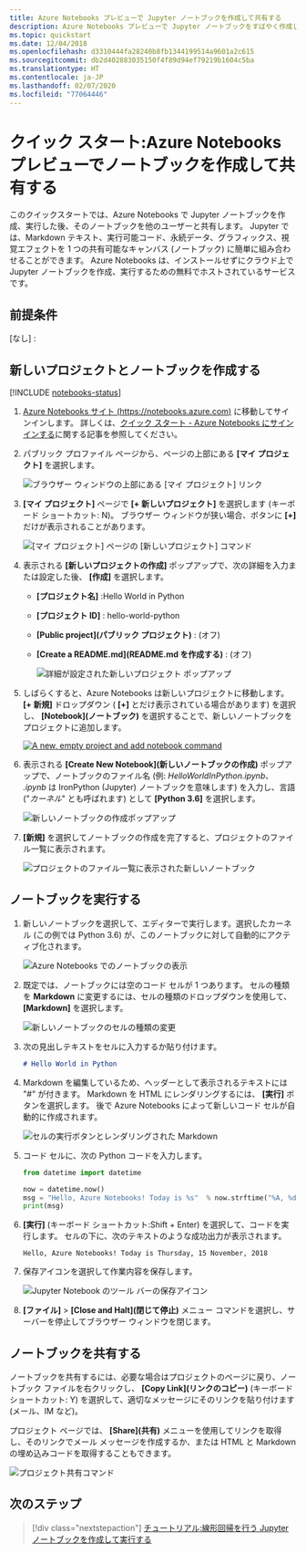 ```yaml
---
title: Azure Notebooks プレビューで Jupyter ノートブックを作成して共有する
description: Azure Notebooks プレビューで Jupyter ノートブックをすばやく作成して実行した後、そのノートブックを他のユーザーと共有します。
ms.topic: quickstart
ms.date: 12/04/2018
ms.openlocfilehash: d3310444fa28240b8fb1344199514a9601a2c615
ms.sourcegitcommit: db2d402883035150f4f89d94ef79219b1604c5ba
ms.translationtype: HT
ms.contentlocale: ja-JP
ms.lasthandoff: 02/07/2020
ms.locfileid: "77064446"
---
```

# <a name="quickstart-create-and-share-a-notebook-in-azure-notebooks-preview"></a>クイック スタート:Azure Notebooks プレビューでノートブックを作成して共有する

このクイックスタートでは、Azure Notebooks で Jupyter ノートブックを作成、実行した後、そのノートブックを他のユーザーと共有します。 Jupyter では、Markdown テキスト、実行可能コード、永続データ、グラフィックス、視覚エフェクトを 1 つの共有可能なキャンバス (ノートブック) に簡単に組み合わせることができます。 Azure Notebooks は、インストールせずにクラウド上で Jupyter ノートブックを作成、実行するための無料でホストされているサービスです。

## <a name="prerequisites"></a>前提条件
[なし] :

## <a name="create-a-new-project-and-notebook"></a>新しいプロジェクトとノートブックを作成する

[!INCLUDE [notebooks-status](../../includes/notebooks-status.md)]

1. [Azure Notebooks サイト (https://notebooks.azure.com)](https://notebooks.azure.com) に移動してサインインします。 詳しくは、[クイック スタート - Azure Notebooks にサインインする](quickstart-sign-in-azure-notebooks.md)に関する記事を参照してください。

1. パブリック プロファイル ページから、ページの上部にある **[マイ プロジェクト]** を選択します。

    ![ブラウザー ウィンドウの上部にある [マイ プロジェクト] リンク](media/quickstarts/my-projects-link.png)

1. **[マイ プロジェクト]** ページで **[+ 新しいプロジェクト]** を選択します (キーボード ショートカット: N)。 ブラウザー ウィンドウが狭い場合、ボタンに **[+]** だけが表示されることがあります。

    ![[マイ プロジェクト] ページの [新しいプロジェクト] コマンド](media/quickstarts/new-project-command.png)

1. 表示される **[新しいプロジェクトの作成]** ポップアップで、次の詳細を入力または設定した後、 **[作成]** を選択します。

   - **[プロジェクト名]** :Hello World in Python
   - **[プロジェクト ID]** : hello-world-python
   - **[Public project]\(パブリック プロジェクト\)** : (オフ)
   - **[Create a README.md]\(README.md を作成する\)** : (オフ)

     ![詳細が設定された新しいプロジェクト ポップアップ](media/quickstarts/new-project-popup.png)

1. しばらくすると、Azure Notebooks は新しいプロジェクトに移動します。 **[+ 新規]** ドロップダウン ( **[+]** とだけ表示されている場合があります) を選択し、 **[Notebook]\(ノートブック\)** を選択することで、新しいノートブックをプロジェクトに追加します。

    [![](media/quickstarts/empty-project-new-notebook-button.png "A new, empty project and add notebook command")](media/quickstarts/empty-project-new-notebook-button.png#lightbox)

1. 表示される **[Create New Notebook]\(新しいノートブックの作成\)** ポップアップで、ノートブックのファイル名 (例: *HelloWorldInPython.ipynb*、 *.ipynb* は IronPython (Jupyter) ノートブックを意味します) を入力し、言語 ("*カーネル*" とも呼ばれます) として **[Python 3.6]** を選択します。

    ![新しいノートブックの作成ポップアップ](media/quickstarts/new-notebook-popup.png)

1. **[新規]** を選択してノートブックの作成を完了すると、プロジェクトのファイル一覧に表示されます。

    ![プロジェクトのファイル一覧に表示された新しいノートブック](media/quickstarts/new-notebook-created.png)

## <a name="run-the-notebook"></a>ノートブックを実行する

1. 新しいノートブックを選択して、エディターで実行します。選択したカーネル (この例では Python 3.6) が、このノートブックに対して自動的にアクティブ化されます。

    ![Azure Notebooks でのノートブックの表示](media/quickstarts/create-notebook-first-open.png)

1. 既定では、ノートブックには空のコード セルが 1 つあります。 セルの種類を **Markdown** に変更するには、セルの種類のドロップダウンを使用して、 **[Markdown]** を選択します。

    ![新しいノートブックのセルの種類の変更](media/quickstarts/create-notebook-cell-type.png)

1. 次の見出しテキストをセルに入力するか貼り付けます。

    ```markdown
    # Hello World in Python
    ```

1. Markdown を編集しているため、ヘッダーとして表示されるテキストには "#" が付きます。 Markdown を HTML にレンダリングするには、 **[実行]** ボタンを選択します。 後で Azure Notebooks によって新しいコード セルが自動的に作成されます。

    ![セルの実行ボタンとレンダリングされた Markdown](media/quickstarts/run-cell-markdown-render.png)

1. コード セルに、次の Python コードを入力します。

    ```python
    from datetime import datetime

    now = datetime.now()
    msg = "Hello, Azure Notebooks! Today is %s"  % now.strftime("%A, %d %B, %Y")
    print(msg)
    ```

1. **[実行]** (キーボード ショートカット:Shift + Enter) を選択して、コードを実行します。 セルの下に、次のテキストのような成功出力が表示されます。

    ```output
    Hello, Azure Notebooks! Today is Thursday, 15 November, 2018
    ```

1. 保存アイコンを選択して作業内容を保存します。

    ![Jupyter Notebook のツール バーの保存アイコン](media/quickstarts/hello-results-save-icon.png)

1. **[ファイル]**  >  **[Close and Halt]\(閉じて停止\)** メニュー コマンドを選択し、サーバーを停止してブラウザー ウィンドウを閉じます。

## <a name="share-the-notebook"></a>ノートブックを共有する

ノートブックを共有するには、必要な場合はプロジェクトのページに戻り、ノートブック ファイルを右クリックし、 **[Copy Link]\(リンクのコピー\)** (キーボード ショートカット: Y) を選択して、適切なメッセージにそのリンクを貼り付けます (メール、IM など)。

プロジェクト ページでは、 **[Share]\(共有\)** メニューを使用してリンクを取得し、そのリンクでメール メッセージを作成するか、または HTML と Markdown の埋め込みコードを取得することもできます。

![プロジェクト共有コマンド](media/quickstarts/share-project-command.png)

## <a name="next-steps"></a>次のステップ

> [!div class="nextstepaction"]
> [チュートリアル:線形回帰を行う Jupyter ノートブックを作成して実行する](tutorial-create-run-jupyter-notebook.md)
